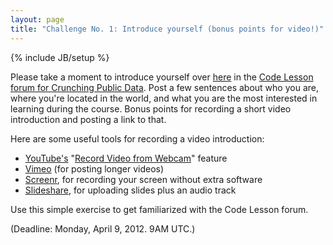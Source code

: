 ```yaml
---
layout: page
title: "Challenge No. 1: Introduce yourself (bonus points for video!)"
---
```

{% include JB/setup %}

Please take a moment to introduce yourself over [here](http://learn.codelesson.com/mod/forum/view.php?id=3386) in the [Code Lesson forum for Crunching Public Data](http://learn.codelesson.com/mod/forum/view.php?id=3386). Post a few sentences about who you are, where you're located in the world, and what you are the most interested in learning during the course. Bonus points for recording a short video introduction and posting a link to that. 

Here are some useful tools for recording a video introduction:

* [YouTube's](http://youtube.com) "[Record Video from Webcam](http://www.youtube.com/my_webcam)" feature
* [Vimeo](http://vimeo.com) (for posting longer videos)
* [Screenr](http://www.screenr.com/), for recording your screen without extra software
* [Slideshare](http://www.slideshare.net/about), for uploading slides plus an audio track

Use this simple exercise to get familiarized with the Code Lesson forum. 

(Deadline: Monday, April 9, 2012. 9AM UTC.)
